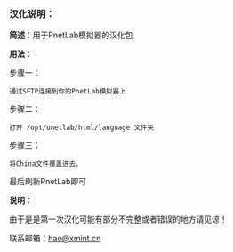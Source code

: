 ### **汉化说明：**

**简述**：用于PnetLab模拟器的汉化包

**用法**：

步骤一：

```
通过SFTP连接到你的PnetLab模拟器上
```

步骤二：

```
打开 /opt/unetlab/html/language 文件夹
```

步骤三：

```
将China文件覆盖进去。
```

最后刷新PnetLab即可



**说明**：

由于是是第一次汉化可能有部分不完整或者错误的地方请见谅！

联系邮箱：hao@xmint.cn